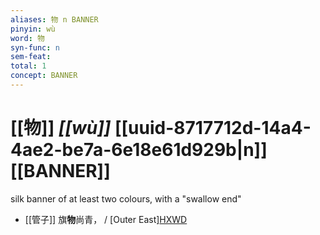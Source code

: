 ```yaml
---
aliases: 物 n BANNER
pinyin: wù
word: 物
syn-func: n
sem-feat: 
total: 1
concept: BANNER 
---
```

# [[物]] *[[wù]]*  [[uuid-8717712d-14a4-4ae2-be7a-6e18e61d929b|n]] [[BANNER]]
silk banner of at least two colours, with a "swallow end"
 - [[管子]] 旗**物**尚青， / [Outer East][HXWD](https://hxwd.org/textview.html?location=KR3c0001_tls_003-55a.2)